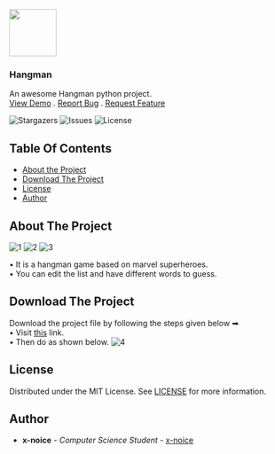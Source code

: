 <img src='https://github.com/x-noice/Hangman/assets/150224928/eb30ae96-ba4c-4baf-bb44-98ce765c9953' width='85px'>
<h3>Hangman</h3>
<p>
  An awesome Hangman python project.
  <br/>
  <a href="https://replit.com/@raghavsrvtryan/Hangman#main.py">View Demo</a>
  .
  <a href="https://github.com/x-noice/Hangman/issues">Report Bug</a>
  .
  <a href="https://github.com/x-noice/Hangman/issues">Request Feature</a>
  </p>

![Stargazers](https://img.shields.io/github/stars/x-noice/Hangman?style=social) ![Issues](https://img.shields.io/github/issues/x-noice/Hangman) ![License](https://img.shields.io/github/license/x-noice/Hangman) 

## Table Of Contents

* [About the Project](#about-the-project)
* [Download The Project](#download-the-project)
* [License](#license)
* [Author](#author)

## About The Project

![1](https://github.com/x-noice/Hangman/assets/150224928/ba8aded1-7e67-4802-8469-e2f575ca6aaa)
![2](https://github.com/x-noice/Hangman/assets/150224928/015dda1a-30ed-425a-bd87-1d50d36116c9)
![3](https://github.com/x-noice/Hangman/assets/150224928/38922f9a-4ce7-43c0-9542-addb852f67ad)

• It is a hangman game based on marvel superheroes.<br>
• You can edit the list and have different words to guess.

## Download The Project
Download the project file by following the steps given below ➡<br>
• Visit <a href='https://github.com/x-noice/Hangman/blob/main/hangman.py'>this</a> link.<br>
• Then do as shown below.
![4](https://github.com/x-noice/Hangman/assets/150224928/5133bddc-3351-4438-ac18-a12b14e2130b)

## License
Distributed under the MIT License. See [LICENSE](https://github.com/x-noice/Hangman/blob/main/LICENSE.md) for more information.
## Author
* **x-noice** - *Computer Science Student* - [x-noice](https://github.com/x-noice/)